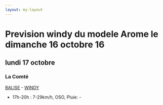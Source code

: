 ```yaml
---
layout: my-layout
---
```



# Prevision windy du modele Arome le dimanche 16 octobre 16

## lundi 17 octobre

### La Comté

[BALISE](https://balisemeteo.com/balise.php?idBalise=) -  [WINDY](https://windy.com/50.426/2.500?50.025,2.499,8)

- 17h-20h : 7-29km/h, OSO, Pluie: -



